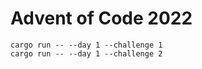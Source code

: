 # Advent of Code 2022

```
cargo run -- --day 1 --challenge 1
cargo run -- --day 1 --challenge 2
```